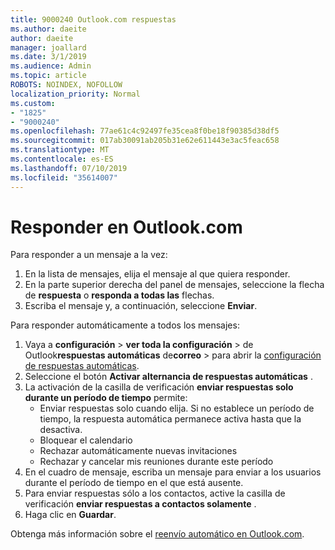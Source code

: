 ```yaml
---
title: 9000240 Outlook.com respuestas
ms.author: daeite
author: daeite
manager: joallard
ms.date: 3/1/2019
ms.audience: Admin
ms.topic: article
ROBOTS: NOINDEX, NOFOLLOW
localization_priority: Normal
ms.custom:
- "1825"
- "9000240"
ms.openlocfilehash: 77ae61c4c92497fe35cea8f0be18f90385d38df5
ms.sourcegitcommit: 017ab30091ab205b31e62e611443e3ac5feac658
ms.translationtype: MT
ms.contentlocale: es-ES
ms.lasthandoff: 07/10/2019
ms.locfileid: "35614007"
---
```

# <a name="replying-in-outlookcom"></a>Responder en Outlook.com

Para responder a un mensaje a la vez:

1. En la lista de mensajes, elija el mensaje al que quiera responder.
2. En la parte superior derecha del panel de mensajes, seleccione la flecha de **respuesta** o **responda a todas las** flechas.
3. Escriba el mensaje y, a continuación, seleccione **Enviar**.

Para responder automáticamente a todos los mensajes:

1. Vaya a **configuración** > **ver toda la configuración** > de Outlook**respuestas automáticas** de**correo** > para abrir la [configuración de respuestas automáticas](https://outlook.live.com/mail/options/mail/automaticReplies).
2. Seleccione el botón **Activar alternancia de respuestas automáticas** .
3. La activación de la casilla de verificación **enviar respuestas solo durante un período de tiempo** permite:
    - Enviar respuestas solo cuando elija. Si no establece un período de tiempo, la respuesta automática permanece activa hasta que la desactiva.
    - Bloquear el calendario
    - Rechazar automáticamente nuevas invitaciones
    - Rechazar y cancelar mis reuniones durante este período
4. En el cuadro de mensaje, escriba un mensaje para enviar a los usuarios durante el período de tiempo en el que está ausente.
5. Para enviar respuestas sólo a los contactos, active la casilla de verificación **enviar respuestas a contactos solamente** .
6. Haga clic en **Guardar**.

Obtenga más información sobre el [reenvío automático en Outlook.com](https://support.office.com/article/14614626-9855-48dc-a986-dec81d07b1a0?wt.mc_id=Office_Outlook_com_Alchemy).